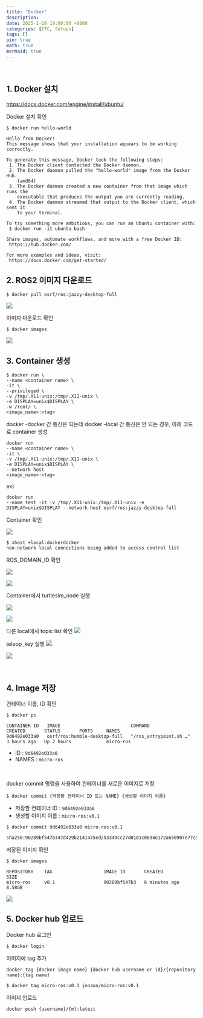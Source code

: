 ```yaml
---
title: "Docker"
description: 
date: 2025-1-16 19:00:00 +0800
categories: [ETC, Setups]
tags: []
pin: true
math: true
mermaid: true
---
```


<br>

## 1. Docker 설치

https://docs.docker.com/engine/install/ubuntu/

Docker 설치 확인
```
$ docker run hello-world

Hello from Docker!
This message shows that your installation appears to be working correctly.

To generate this message, Docker took the following steps:
 1. The Docker client contacted the Docker daemon.
 2. The Docker daemon pulled the "hello-world" image from the Docker Hub.
    (amd64)
 3. The Docker daemon created a new container from that image which runs the
    executable that produces the output you are currently reading.
 4. The Docker daemon streamed that output to the Docker client, which sent it
    to your terminal.

To try something more ambitious, you can run an Ubuntu container with:
 $ docker run -it ubuntu bash

Share images, automate workflows, and more with a free Docker ID:
 https://hub.docker.com/

For more examples and ideas, visit:
 https://docs.docker.com/get-started/
```


## 2. ROS2 이미지 다운로드
```
$ docker pull osrf/ros:jazzy-desktop-full
```

![](https://velog.velcdn.com/images/nnoa/post/a33002cc-48ef-4af5-b15e-df4f952a8a4b/image.png)

이미지 다운로드 확인
```
$ docker images
```

![](https://velog.velcdn.com/images/nnoa/post/120263b5-e368-4af8-b553-314f68e03917/image.png)


## 3. Container 생성

```
$ docker run \
--name <container name> \
-it \
--privileged \
-v /tmp/.X11-unix:/tmp/.X11-unix \
-e DISPLAY=unix$DISPLAY \
-w /root/ \
<image_name>:<tag> 
```

docker -docker 간 통신은 되는데 docker -local 간 통신은 안 되는 경우, 아래 코드로 container 생성
```
docker run 
--name <container name> \
-it \
-v /tmp/.X11-unix:/tmp/.X11-unix \
-e DISPLAY=unix$DISPLAY \
--network host 
<image_name>:<tag>
```

ex)
```
docker run 
--name test -it -v /tmp/.X11-unix:/tmp/.X11-unix -e DISPLAY=unix$DISPLAY --network host osrf/ros:jazzy-desktop-full
```

Container 확인

![](https://velog.velcdn.com/images/nnoa/post/f73af85c-c7db-4e99-9d38-5927786682fa/image.png)

```
$ xhost +local:dockerdocker
non-network local connections being added to access control list
```


ROS_DOMAIN_ID 확인

![](https://velog.velcdn.com/images/nnoa/post/62886b91-0d56-4b32-b43d-5023c8d2e210/image.png)

![](https://velog.velcdn.com/images/nnoa/post/d25bf558-a17b-44dc-aaf2-aa9954096198/image.png)


Container에서 turtlesim_node 실행

![](https://velog.velcdn.com/images/nnoa/post/65a69633-f7d1-4e3b-9f72-75b4ca3298e0/image.png)

![](https://velog.velcdn.com/images/nnoa/post/d57e82ac-42d8-4ea5-82ae-0c7eb019807c/image.png)

다른 local에서 topic list 확인
![](https://velog.velcdn.com/images/nnoa/post/767dbbf3-b661-4c1d-9a0e-d229b3776437/image.png)

teleop_key 실행
![](https://velog.velcdn.com/images/nnoa/post/64f54e63-fc79-413e-8263-27ac1cc5e698/image.png)

![](https://velog.velcdn.com/images/nnoa/post/8c3722a3-31a5-4fa3-82ca-c941b1b0018b/image.png)


<br>

## 4. Image 저장


컨테이너 이름, ID 확인

```
$ docker ps

CONTAINER ID   IMAGE                          COMMAND                  CREATED       STATUS       PORTS     NAMES
9d6492e033a0   osrf/ros:humble-desktop-full   "/ros_entrypoint.sh …"   3 hours ago   Up 2 hours             micro-ros
```

- ID : ```9d6492e033a0```
- NAMES : ```micro-ros```

<br>

docker commit 명령을 사용하여 컨테이너를 새로운 이미지로 저장
```
$ docker commit {저장할 컨테이너 ID 또는 NAME} {생성할 이미지 이름}
```

- 저장할 컨테이너 ID : ```9d6492e033a0```
- 생성할 이미지 이름 : ```micro-ros:v0.1```

```
$ docker commit 9d6492e033a0 micro-ros:v0.1

sha256:90289bf547b347d429b2141475ed253349cc27d0181c0694e172a650907e77c5
```

저장된 이미지 확인
```
$ docker images

REPOSITORY    TAG                   IMAGE ID       CREATED         SIZE
micro-ros     v0.1                  90289bf547b3   6 minutes ago   8.58GB
```

![](https://velog.velcdn.com/images/nnoa/post/da6b2a74-e237-44f1-b25d-5d32d454c141/image.png)


## 5. Docker hub 업로드

Docker hub 로그인
```
$ docker login
```

이미지에 tag 추가
```
docker tag {docker image name} {docker hub username or id}/{repository name}:{tag name}
```

```
$ docker tag micro-ros:v0.1 jonaon/micro-ros:v0.1
```

이미지 업로드
```
docker push {username}/{m}:latest
```

<br>